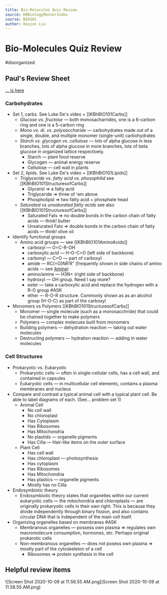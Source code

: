 ```yaml
---
title: Bio-Molecules Quiz Review
source: KBBiologyMasterIndex
course: BIO101
author: Houjun Liu
---
```


# Bio-Molecules Quiz Review

#disorganized 

## Paul's Review Sheet
[... is here](https://docs.google.com/document/d/1wGN3RNZCN-hkP2gJe2C7FHGZi_-YfCE6aJCZy-0N53s/edit)

### Carbohydrates
* Set 1, carbs. See Luke De's video + [[KBhBIO101Carbs]]
	* *Glucose vs. fructose* — both monosacharrides, one is a 6-carbon ring and one is a 5-carbon ring
	* *Mono vs. di. vs. polysaccharide* — carbohydrates made out of a single, double, and multiple monomer (single-unit) carbohydrates
	* *Starch vs. glycogen vs. cellulose* — lots of alpha glucose in less branches, lots of alpha glucose in more branches, lots of beta glucose in organized lattice respectively.
		* Starch — plant food reserve
		* Glycogen — animal energy reserve
		* Cellulose — cell wall in plants
* Set 2, lipids. See Luke De's video + [[KBhBIO101Lipids]]
	* *Triglyceride vs. fatty acid vs. phosophilid* see [[KBhBIO101StructuresofCarbs]]
		* Glycerol => a fatty acid
		* Triglyceride => three of 'em above
		* Phospholipid => two fatty acid + phosphate head
	* *Saturated vs unsaturated fatty acids* see also [[KBhBIO101StructuresofCarbs]] 
		* Saturated Fats => no double bonds in the carbon chain of fatty acids — think! butter
		* Unsaturated Fats => double bonds in the carbon chain of fatty acids — think! olive oil
* Identify functional groups
	* Amino acid groups — see [[KBhBIO101AminoAcids]]
		*  carboxyl — O=C-R-OH
		*  carboxylic acid — H-O-C=O  (left side of backbone)
		*  carbonyl  — C=O — part of carboxyl 
		*  amide — RC(=O)NR′R″ (frequently shown in side chains of amino acids — see [Amine](https://en.wikipedia.org/wiki/Amide#/media/File:Amide-general.png))
		*  amino/amine — H3N+ (right side of backbone)
		*  hydroxyl — OH group. Need I say more?
		*  ester — take a carboxylic acid and replace the hydrogen with a R-O group  #ASK
		*  ether — R-O-R structure. Commonly shown as as an alcohol group (H-O-C) as part of the carboxyl
* Monomers vs Polymers [[KBhBIO101StructuresofCarbs]]
	* Monomer — single molecule (such as a monosacchride) that could be chained together to make polymers
	* Polymers — complex molecues built from monomers
	* Building polymers — dehydration reaction — taking out water molecules
	* Destructing polymers — hydration reaction — adding in water molecules
	
### Cell Structures
* Prokaryotic vs. Eukaryotic
	* Prokaryotic cells — often in single-cellular cells, has a cell wall, and contained in capsules
	* Eukaryotic cells — in multicellular cell elements, contains a plasma membranes and nucleus
* Compare and contrast a typical animal cell with a typical plant cell. Be able to label diagrams of each. (See... problem set 1)
	* Animal Cell
		* No cell wall
		* No chloroplast
		* Has Cytoplasm
		* Has Ribosomes
		* Has Mitochondria
		* No plastids — organelle pigments
		* Has Cilla — Hair-like items on the outer surface 
	* Plant Cell
		* Has cell wall
		* Has chloroplast — photosynthesis
		* Has cytoplasm
		* Has Ribosomes
		* Has Mitochondria
		* Has plastics — organelle pigments
		* Mostly has no Cilla
* Endosymbiotic theory 
	* 	Endosymbiotic theory states that organelles within our current eukaryotic cells — the mitochondria and chloroplasts — are originally prokaryotic cells in their own right. This is because they divide independently through binary fission, and also contains circular DNA that is independent of the main cell itself.
* Organizing organelles based on membranes #ASK
	*  Membranous organelles — possess own plasma => regulates own macromolecure consumption, hormones, etc. Perhaps original prokarotic cells
	*  Non-membranous organelles — does not posess own plasma => mostly part of the cytoskeleton of a cell
		* Ribosomes => protein synthesis in the cell

 

## Helpful review items

![Screen Shot 2020-10-09 at 11.58.55 AM.png](Screen Shot 2020-10-09 at 11.58.55 AM.png)
